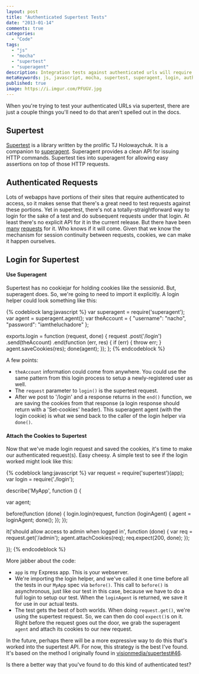 ```yaml
---
layout: post
title: "Authenticated Supertest Tests"
date: "2013-01-14"
comments: true
categories:
  - "Code"
tags:
  - "js"
  - "mocha"
  - "supertest"
  - "superagent"
description: Integration tests against authenticated urls will require a login first.  Here's a way to maintain your session in your supertest tests.
metaKeywords: js, javascript, mocha, supertest, superagent, login, authentication, session, session cookie
published: true
image: https://i.imgur.com/PFUGV.jpg
---
```


When you're trying to test your authenticated URLs via supertest, there are just a couple things you'll need to do that aren't spelled out in the docs.  

<!--more-->

## Supertest

[Supertest](https://github.com/visionmedia/supertest) is a library written by the prolific TJ Holowaychuk.  It is a companion to [superagent](https://github.com/visionmedia/superagent).  Superagent provides a clean API for issuing HTTP commands.  Supertest ties into superagent for allowing easy assertions on top of those HTTP requests.

## Authenticated Requests

Lots of webapps have portions of their sites that require authenticated to access, so it makes sense that there's a great need to test requests against these portions.  Yet in supertest, there's not a totally-straightforward way to login for the sake of a test and do subsequent requests under that login.  At least there's no explicit API for it in the current release.  But there have been [many](https://github.com/visionmedia/supertest/issues/26) [requests](https://github.com/visionmedia/supertest/issues/46) for it.  Who knows if it will come.  Given that we know the mechanism for session continuity between requests, cookies, we can make it happen ourselves.

## Login for Supertest

#### Use Superagent

Supertest has no cookiejar for holding cookies like the sessionid.  But, superagent does.  So, we're going to need to import it explicitly.  A login helper could look something like this:

{% codeblock lang:javascript %}
var superagent = require('superagent');
var agent = superagent.agent();
var theAccount = {
  "username": "nacho",
  "password": "iamtheluchadore"
};

exports.login = function (request, done) {
  request
    .post('/login')
    .send(theAccount)
    .end(function (err, res) {
      if (err) {
        throw err;
      }
      agent.saveCookies(res);
      done(agent);
    });
};
{% endcodeblock %}

A few points:

- `theAccount` information could come from anywhere.  You could use the same pattern from this login process to setup a newly-registered user as well.
- The `request` parameter to `login()` is the supertest request.  
- After we post to '/login' and a response returns in the `end()` function, we are saving the cookies from that response (a login response should return with a 'Set-cookies' header).  This superagent agent (with the login cookie) is what we send back to the caller of the login helper via `done()`.

#### Attach the Cookies to Supertest

Now that we've made login request and saved the cookies, it's time to make our authenticated request(s).  Easy cheesy.  A simple test to see if the login worked might look like this:

{% codeblock lang:javascript %}
var request = require('supertest')(app);
var login = require('./login');

describe('MyApp', function () {

  var agent;

  before(function (done) {
    login.login(request, function (loginAgent) {
      agent = loginAgent;
      done();
    });
  });

  it('should allow access to admin when logged in', function (done) {
    var req = request.get('/admin');
    agent.attachCookies(req);
    req.expect(200, done);
  });

});
{% endcodeblock %}

More jabber about the code:

- `app` is my Express app.  This is your webserver.  
- We're importing the login helper, and we've called it one time before all the tests in our `MyApp` spec via `before()`.  This call to `before()` is asynchronous, just like our test in this case, because we have to do a full login to setup our test.  When the `loginAgent` is returned, we save it for use in our actual tests.
- The test gets the best of both worlds.  When doing `request.get()`, we're using the supertest request.  So, we can then do cool `expect()`s on it.  Right before the request goes out the door, we grab the superagent `agent` and attach its cookies to our new request.

In the future, perhaps there will be a more expressive way to do this that's worked into the supertest API.  For now, this strategy is the best I've found.  It's based on the method I originally found in [visionmedia/supertest#46](https://github.com/visionmedia/supertest/issues/46#issuecomment-11679706).

Is there a better way that you've found to do this kind of authenticated test?



